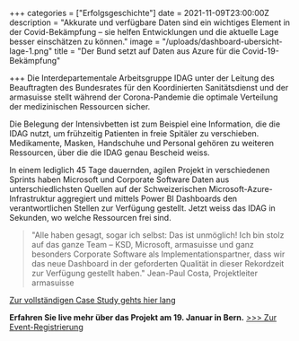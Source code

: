 +++
categories = ["Erfolgsgeschichte"]
date = 2021-11-09T23:00:00Z
description = "Akkurate und verfügbare Daten sind ein wichtiges Element in der Covid-Bekämpfung – sie helfen Entwicklungen und die aktuelle Lage besser einschätzen zu können."
image = "/uploads/dashboard-ubersicht-lage-1.png"
title = "Der Bund setzt auf Daten aus Azure für die Covid-19-Bekämpfung"

+++
Die Interdepartementale Arbeitsgruppe IDAG unter der Leitung des Beauftragten des Bundesrates für den Koordinierten Sanitätsdienst und der armasuisse stellt während der Corona-Pandemie die optimale Verteilung der medizinischen Ressourcen sicher.

Die Belegung der Intensivbetten ist zum Beispiel eine Information, die die IDAG nutzt, um frühzeitig Patienten in freie Spitäler zu verschieben. Medikamente, Masken, Handschuhe und Personal gehören zu weiteren Ressourcen, über die die IDAG genau Bescheid weiss.

In einem lediglich 45 Tage dauernden, agilen Projekt in verschiedenen Sprints haben Microsoft und Corporate Software Daten aus unterschiedlichsten Quellen auf der Schweizerischen Microsoft-Azure-Infrastruktur aggregiert und mittels Power BI Dashboards den verantwortlichen Stellen zur Verfügung gestellt. Jetzt weiss das IDAG in Sekunden, wo welche Ressourcen frei sind.

> "Alle haben gesagt, sogar ich selbst: Das ist unmöglich! Ich bin stolz auf das ganze Team – KSD, Microsoft, armasuisse und ganz besonders Corporate Software als Implementationspartner, dass wir das neue Dashboard in der geforderten Qualität in dieser Rekordzeit zur Verfügung gestellt haben." Jean-Paul Costa, Projektleiter armasuisse

[Zur vollständigen Case Study gehts hier lang](https://www.corporatesoftware.ch/success/mit-cloud-daten-gegen-die-pandemie-eine-case-study-zu-moderner-landesverteidigung/ "Link zur Case Study")

**Erfahren Sie live mehr über das Projekt am 19. Januar in Bern.** [>>>  Zur Event-Registrierung](https://forms.office.com/Pages/ResponsePage.aspx?id=QX69K8kCTkuBaDOfkAxDGSlhY0cMwVRMuX4fTKcdUNhUMktVWDRBQzhZRjJSTVNOTzNWRVhVS1lLWC4u "Event-Registrierung")